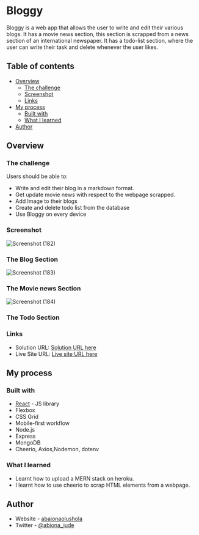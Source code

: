 # Bloggy

Bloggy is a web app that allows the user to write and edit their various blogs. 
It has a movie news section, this section is scrapped from a news section of an international newspaper. 
It has a todo-list section, where the user can write their task and delete whenever the user likes.


## Table of contents

- [Overview](#overview)
  - [The challenge](#the-challenge)
  - [Screenshot](#screenshot)
  - [Links](#links)
- [My process](#my-process)
  - [Built with](#built-with)
  - [What I learned](#what-i-learned)
- [Author](#author)



## Overview

### The challenge

Users should be able to:

- Write and edit their blog in a markdown format.
- Get update movie news with respect to the webpage scrapped.
- Add Image to their blogs
- Create and delete todo list from the database
- Use Bloggy on every device


### Screenshot

![Screenshot (182)](https://user-images.githubusercontent.com/103720345/184944391-25e67990-235e-486f-93de-8a98defaa8f5.png)

### The Blog Section

![Screenshot (183)](https://user-images.githubusercontent.com/103720345/184944468-ae9076c6-d557-4d6c-83b1-38c3849ee089.png)

### The Movie news Section

![Screenshot (184)](https://user-images.githubusercontent.com/103720345/184944553-936c7dc9-a7e5-4e16-97e3-12929feea915.png)

### The Todo Section


### Links

- Solution URL: [Solution URL here](https://github.com/Abiona-0lushola-Jude/bloogy2)
- Live Site URL: [Live site URL here](https://murmuring-wildwood-53695.herokuapp.com)

## My process

### Built with


 - [React](https://reactjs.org/) - JS library
 - Flexbox
 - CSS Grid
 - Mobile-first workflow
 - Node.js
 - Express
 - MongoDB
 - Cheerio, Axios,Nodemon, dotenv


### What I learned

 - Learnt how to upload a MERN stack on heroku. 
 - I learnt how to use cheerio to scrap HTML elements from a webpage.


## Author

- Website - [abaionaolushola](https://abiona.netlify.app/)
- Twitter - [@abiona_jude](https://www.twitter.com/abiona_jude)

